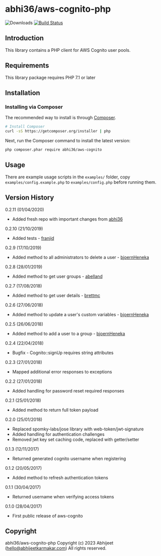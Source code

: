 # abhi36/aws-cognito-php

![Downloads](https://poser.pugx.org/abhi36/aws-cognito-php/downloads)
[![Build Status](https://travis-ci.com/abhi36/aws-cognito-php.svg?branch=master)](https://travis-ci.com/abhi36/aws-cognito-php)

## Introduction

This library contains a PHP client for AWS Cognito user pools.

## Requirements

This library package requires PHP 7.1 or later

## Installation

### Installing via Composer

The recommended way to install is through
[Composer](http://getcomposer.org).

```bash
# Install Composer
curl -sS https://getcomposer.org/installer | php
```

Next, run the Composer command to install the latest version:

```bash
php composer.phar require abhi36/aws-cognito
```

## Usage

There are example usage scripts in the `examples/` folder, copy `examples/config.example.php` to `examples/config.php`
before running them.

## Version History

0.2.11 (01/04/2020)

-   Added fresh repo with important changes from [abhi36](https://github.com/abhi36)

0.2.10 (21/10/2019)

-   Added tests - [franjid](https://github.com/franjid)

0.2.9 (17/10/2019)

-   Added method to all administrators to delete a user - [bjoernHeneka](https://github.com/bjoernHeneka)

0.2.8 (28/01/2019)

-   Added method to get user groups - [abelland](https://github.com/abelland)

0.2.7 (17/08/2018)

-   Added method to get user details - [brettmc](https://github.com/brettmc)

0.2.6 (27/06/2018)

-   Added method to update a user's custom variables - [bjoernHeneka](https://github.com/bjoernHeneka)

0.2.5 (26/06/2018)

-   Added method to add a user to a group - [bjoernHeneka](https://github.com/bjoernHeneka)

0.2.4 (22/04/2018)

-   Bugfix - Cognito::signUp requires string attributes

0.2.3 (27/01/2018)

-   Mapped additional error responses to exceptions

0.2.2 (27/01/2018)

-   Added handling for password reset required responses

0.2.1 (25/01/2018)

-   Added method to return full token payload

0.2.0 (25/01/2018)

-   Replaced spomky-labs/jose library with web-token/jwt-signature
-   Added handling for authentication challenges
-   Removed jwt key set caching code, replaced with getter/setter

0.1.3 (12/11/2017)

-   Returned generated cognito username when registering

0.1.2 (20/05/2017)

-   Added method to refresh authentication tokens

0.1.1 (30/04/2017)

-   Returned username when verifying access tokens

0.1.0 (28/04/2017)

-   First public release of aws-cognito

## Copyright

abhi36/aws-cognito-php
Copyright (c) 2023 Abhijeet (hello@abhijeetkarmakar.com)
All rights reserved.
